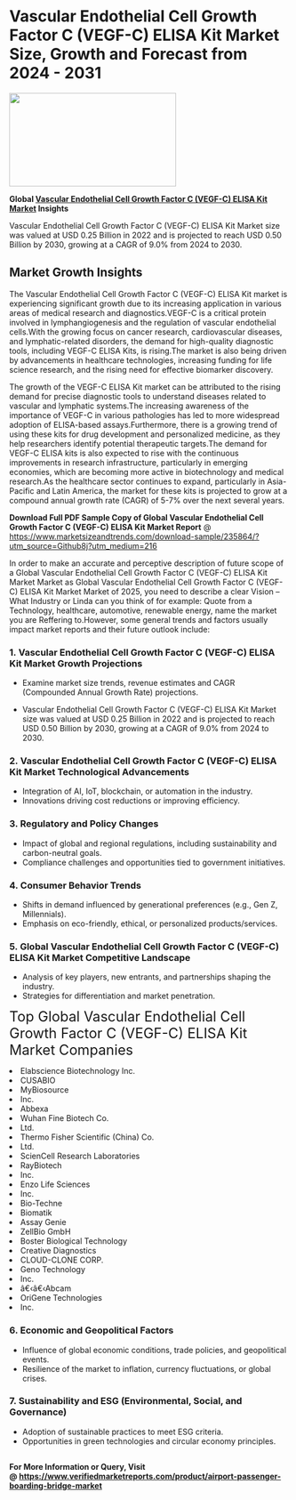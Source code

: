 <H1>Vascular Endothelial Cell Growth Factor C (VEGF-C) ELISA Kit Market Size, Growth and Forecast from 2024 - 2031</H1><img class="aligncenter size-medium wp-image-584254" src="https://thirdeyenews.in/wp-content/uploads/2024/09/Global-Market-Research-300x168.jpeg" alt="" width="300" height="168" /><p><strong>Global&nbsp;<a href="https://www.marketsizeandtrends.com/download-sample/235864/?utm_source=Github8j?utm_medium=216">Vascular Endothelial Cell Growth Factor C (VEGF-C) ELISA Kit Market</a> Insights</strong></p><p>Vascular Endothelial Cell Growth Factor C (VEGF-C) ELISA Kit Market size was valued at USD 0.25 Billion in 2022 and is projected to reach USD 0.50 Billion by 2030, growing at a CAGR of 9.0% from 2024 to 2030.</p><p><h2>Market Growth Insights</h2> <p>The Vascular Endothelial Cell Growth Factor C (VEGF-C) ELISA Kit market is experiencing significant growth due to its increasing application in various areas of medical research and diagnostics.VEGF-C is a critical protein involved in lymphangiogenesis and the regulation of vascular endothelial cells.With the growing focus on cancer research, cardiovascular diseases, and lymphatic-related disorders, the demand for high-quality diagnostic tools, including VEGF-C ELISA Kits, is rising.The market is also being driven by advancements in healthcare technologies, increasing funding for life science research, and the rising need for effective biomarker discovery.</p> <p>The growth of the VEGF-C ELISA Kit market can be attributed to the rising demand for precise diagnostic tools to understand diseases related to vascular and lymphatic systems.The increasing awareness of the importance of VEGF-C in various pathologies has led to more widespread adoption of ELISA-based assays.Furthermore, there is a growing trend of using these kits for drug development and personalized medicine, as they help researchers identify potential therapeutic targets.The demand for VEGF-C ELISA kits is also expected to rise with the continuous improvements in research infrastructure, particularly in emerging economies, which are becoming more active in biotechnology and medical research.As the healthcare sector continues to expand, particularly in Asia-Pacific and Latin America, the market for these kits is projected to grow at a compound annual growth rate (CAGR) of 5-7% over the next several years.</p> <p><span class=""><strong>Download Full PDF Sample Copy of Global Vascular Endothelial Cell Growth Factor C (VEGF-C) ELISA Kit Market Report</strong> @ <a href="https://www.marketsizeandtrends.com/download-sample/235864/?utm_source=Github8j?utm_medium=216" target="_blank">https://www.marketsizeandtrends.com/download-sample/235864/?utm_source=Github8j?utm_medium=216</a></span></p><p>In order to make an accurate and perceptive description of future scope of a Global&nbsp;Vascular Endothelial Cell Growth Factor C (VEGF-C) ELISA Kit Market Market as Global&nbsp;Vascular Endothelial Cell Growth Factor C (VEGF-C) ELISA Kit Market Market of 2025, you need to describe a clear Vision &ndash; What Industry or Linda can you think of for example: Quote from a Technology, healthcare, automotive, renewable energy, name the market you are Reffering to.However, some general trends and factors usually impact market reports and their future outlook include:</p><h3>1.&nbsp;<strong>Vascular Endothelial Cell Growth Factor C (VEGF-C) ELISA Kit Market Growth Projections</strong></h3><ul><li>Examine market size trends, revenue estimates and CAGR (Compounded Annual Growth Rate) projections.</li><li><p>Vascular Endothelial Cell Growth Factor C (VEGF-C) ELISA Kit Market size was valued at USD 0.25 Billion in 2022 and is projected to reach USD 0.50 Billion by 2030, growing at a CAGR of 9.0% from 2024 to 2030.</p></li></ul><h3>2.&nbsp;<strong>Vascular Endothelial Cell Growth Factor C (VEGF-C) ELISA Kit Market Technological Advancements</strong></h3><ul><li>Integration of AI, IoT, blockchain, or automation in the industry.</li><li>Innovations driving cost reductions or improving efficiency.</li></ul><h3>3.&nbsp;<strong>Regulatory and Policy Changes</strong></h3><ul><li>Impact of global and regional regulations, including sustainability and carbon-neutral goals.</li><li>Compliance challenges and opportunities tied to government initiatives.</li></ul><h3>4.&nbsp;<strong>Consumer Behavior Trends</strong></h3><ul><li>Shifts in demand influenced by generational preferences (e.g., Gen Z, Millennials).</li><li>Emphasis on eco-friendly, ethical, or personalized products/services.</li></ul><h3>5.&nbsp;<strong>Global Vascular Endothelial Cell Growth Factor C (VEGF-C) ELISA Kit Market Competitive Landscape</strong></h3><ul><li>Analysis of key players, new entrants, and partnerships shaping the industry.</li><li>Strategies for differentiation and market penetration.</li></ul><p data-pm-slice="1 1 []"><span style="color: inherit; font-family: inherit; font-size: 25px;">Top Global Vascular Endothelial Cell Growth Factor C (VEGF-C) ELISA Kit Market Companies</span></p><div class="" data-test-id=""><p><li>Elabscience Biotechnology Inc.</li><li> CUSABIO</li><li> MyBiosource</li><li> Inc.</li><li> Abbexa</li><li> Wuhan Fine Biotech Co.</li><li> Ltd.</li><li> Thermo Fisher Scientific (China) Co.</li><li> Ltd.</li><li> ScienCell Research Laboratories</li><li> RayBiotech</li><li> Inc.</li><li> Enzo Life Sciences</li><li> Inc.</li><li> Bio-Techne</li><li> Biomatik</li><li> Assay Genie</li><li> ZellBio GmbH</li><li> Boster Biological Technology</li><li> Creative Diagnostics</li><li> CLOUD-CLONE CORP.</li><li> Geno Technology</li><li> Inc.</li><li> â€‹â€‹Abcam</li><li> OriGene Technologies</li><li> Inc.</li></p></div><h3>6.&nbsp;<strong>Economic and Geopolitical Factors</strong></h3><ul><li>Influence of global economic conditions, trade policies, and geopolitical events.</li><li>Resilience of the market to inflation, currency fluctuations, or global crises.</li></ul><h3>7.&nbsp;<strong>Sustainability and ESG (Environmental, Social, and Governance)</strong></h3><ul><li>Adoption of sustainable practices to meet ESG criteria.</li><li>Opportunities in green technologies and circular economy principles.</li></ul><h2><strong style="font-size: 14px;">For More Information or Query, Visit @&nbsp;</strong><a style="background-color: #ffffff; font-size: 14px;" href="https://www.marketsizeandtrends.com/report/vascular-endothelial-cell-growth-factor-c-vegf-c-elisa-kit-market/" target="_blank">https://www.verifiedmarketreports.com/product/airport-passenger-boarding-bridge-market</a></h2>